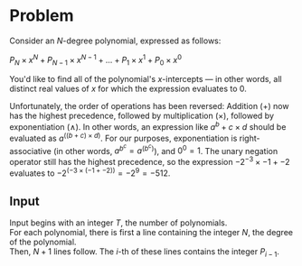 # Problem

Consider an $N$-degree polynomial, expressed as follows:

$P_N \times x^N + P_{N-1} \times x^{N-1} + ... + P_1 \times x^1 + P_0 \times x^0$

You'd like to find all of the polynomial's $x$-intercepts — in other words, all distinct real values of $x$ for which the expression evaluates to $0$.

Unfortunately, the order of operations has been reversed: Addition $(+)$ now has the highest precedence, followed by multiplication $(\times)$, followed by exponentiation $(\wedge)$. In other words, an expression like $a^b + c \times d$ should be evaluated as $a^{((b+c) \times d)}$. For our purposes, exponentiation is right-associative (in other words, $a^{b^c} = a^{(b^c)}$), and $0^0 = 1$. The unary negation operator still has the highest precedence, so the expression $-2^{-3} \times -1 + -2$ evaluates to $-2^{(-3 \times (-1 + -2))} = -2^9 = -512$.

## Input

Input begins with an integer $T$, the number of polynomials.  
For each polynomial, there is first a line containing the integer $N$, the degree of the polynomial.  
Then, $N+1$ lines follow. The $i$-th of these lines contains the integer $P_{i-1}$.
